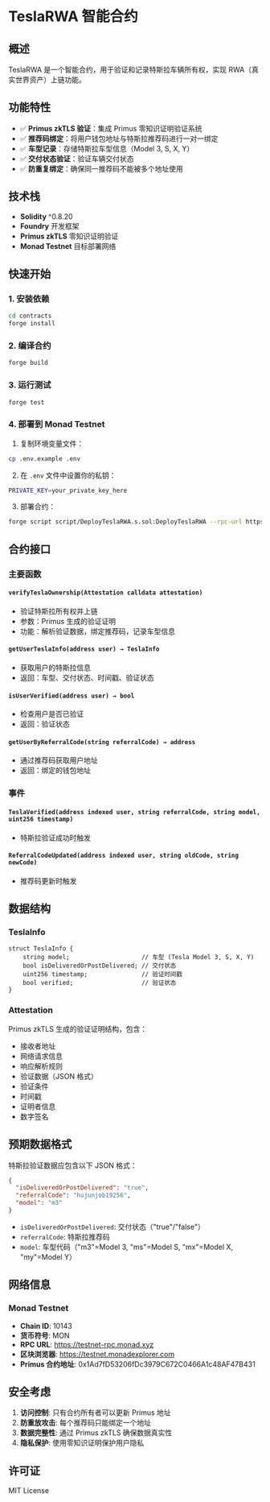 # TeslaRWA 智能合约

## 概述

TeslaRWA 是一个智能合约，用于验证和记录特斯拉车辆所有权，实现 RWA（真实世界资产）上链功能。

## 功能特性

- ✅ **Primus zkTLS 验证**：集成 Primus 零知识证明验证系统
- ✅ **推荐码绑定**：将用户钱包地址与特斯拉推荐码进行一对一绑定
- ✅ **车型记录**：存储特斯拉车型信息（Model 3, S, X, Y）
- ✅ **交付状态验证**：验证车辆交付状态
- ✅ **防重复绑定**：确保同一推荐码不能被多个地址使用

## 技术栈

- **Solidity** ^0.8.20
- **Foundry** 开发框架
- **Primus zkTLS** 零知识证明验证
- **Monad Testnet** 目标部署网络

## 快速开始

### 1. 安装依赖

```bash
cd contracts
forge install
```

### 2. 编译合约

```bash
forge build
```

### 3. 运行测试

```bash
forge test
```

### 4. 部署到 Monad Testnet

1. 复制环境变量文件：
```bash
cp .env.example .env
```

2. 在 `.env` 文件中设置你的私钥：
```bash
PRIVATE_KEY=your_private_key_here
```

3. 部署合约：
```bash
forge script script/DeployTeslaRWA.s.sol:DeployTeslaRWA --rpc-url https://testnet-rpc.monad.xyz --broadcast --verify
```

## 合约接口

### 主要函数

#### `verifyTeslaOwnership(Attestation calldata attestation)`
- 验证特斯拉所有权并上链
- 参数：Primus 生成的验证证明
- 功能：解析验证数据，绑定推荐码，记录车型信息

#### `getUserTeslaInfo(address user) → TeslaInfo`
- 获取用户的特斯拉信息
- 返回：车型、交付状态、时间戳、验证状态

#### `isUserVerified(address user) → bool`
- 检查用户是否已验证
- 返回：验证状态

#### `getUserByReferralCode(string referralCode) → address`
- 通过推荐码获取用户地址
- 返回：绑定的钱包地址

### 事件

#### `TeslaVerified(address indexed user, string referralCode, string model, uint256 timestamp)`
- 特斯拉验证成功时触发

#### `ReferralCodeUpdated(address indexed user, string oldCode, string newCode)`
- 推荐码更新时触发

## 数据结构

### TeslaInfo
```solidity
struct TeslaInfo {
    string model;                    // 车型 (Tesla Model 3, S, X, Y)
    bool isDeliveredOrPostDelivered; // 交付状态
    uint256 timestamp;               // 验证时间戳
    bool verified;                   // 验证状态
}
```

### Attestation
Primus zkTLS 生成的验证证明结构，包含：
- 接收者地址
- 网络请求信息
- 响应解析规则
- 验证数据（JSON 格式）
- 验证条件
- 时间戳
- 证明者信息
- 数字签名

## 预期数据格式

特斯拉验证数据应包含以下 JSON 格式：

```json
{
  "isDeliveredOrPostDelivered": "true",
  "referralCode": "hujunjob19256", 
  "model": "m3"
}
```

- `isDeliveredOrPostDelivered`: 交付状态（"true"/"false"）
- `referralCode`: 特斯拉推荐码
- `model`: 车型代码（"m3"=Model 3, "ms"=Model S, "mx"=Model X, "my"=Model Y）

## 网络信息

### Monad Testnet
- **Chain ID**: 10143
- **货币符号**: MON  
- **RPC URL**: https://testnet-rpc.monad.xyz
- **区块浏览器**: https://testnet.monadexplorer.com
- **Primus 合约地址**: 0x1Ad7fD53206fDc3979C672C0466A1c48AF47B431

## 安全考虑

1. **访问控制**: 只有合约所有者可以更新 Primus 地址
2. **防重放攻击**: 每个推荐码只能绑定一个地址
3. **数据完整性**: 通过 Primus zkTLS 确保数据真实性
4. **隐私保护**: 使用零知识证明保护用户隐私

## 许可证

MIT License
